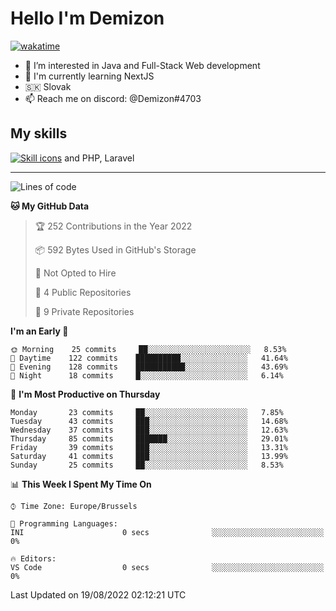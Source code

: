 # Hello I'm Demizon
[![wakatime](https://wakatime.com/badge/user/6ad1949f-d6d7-44f9-9eee-c35e54cc499b.svg)](https://wakatime.com/@6ad1949f-d6d7-44f9-9eee-c35e54cc499b)
- 👀 I’m interested in Java and Full-Stack Web development
- 🌱 I'm currently learning NextJS
- 🇸🇰 Slovak
- 📫 Reach me on discord: @Demizon#4703

## My skills
[![Skill icons](https://skillicons.dev/icons?i=java,js,ts,html,css,react,py,git,docker,linux,mysql,mongo&theme=dark)](https://github.com/Demizon3433) and PHP, Laravel

---

<!--START_SECTION:waka-->
![Lines of code](https://img.shields.io/badge/From%20Hello%20World%20I%27ve%20Written-44%20Thousand%20lines%20of%20code-blue)

**🐱 My GitHub Data** 

> 🏆 252 Contributions in the Year 2022
 > 
> 📦 592 Bytes Used in GitHub's Storage 
 > 
> 🚫 Not Opted to Hire
 > 
> 📜 4 Public Repositories 
 > 
> 🔑 9 Private Repositories  
 > 
**I'm an Early 🐤** 

```text
🌞 Morning    25 commits     ██░░░░░░░░░░░░░░░░░░░░░░░   8.53% 
🌆 Daytime    122 commits    ██████████░░░░░░░░░░░░░░░   41.64% 
🌃 Evening    128 commits    ███████████░░░░░░░░░░░░░░   43.69% 
🌙 Night      18 commits     █░░░░░░░░░░░░░░░░░░░░░░░░   6.14%

```
📅 **I'm Most Productive on Thursday** 

```text
Monday       23 commits     ██░░░░░░░░░░░░░░░░░░░░░░░   7.85% 
Tuesday      43 commits     ███░░░░░░░░░░░░░░░░░░░░░░   14.68% 
Wednesday    37 commits     ███░░░░░░░░░░░░░░░░░░░░░░   12.63% 
Thursday     85 commits     ███████░░░░░░░░░░░░░░░░░░   29.01% 
Friday       39 commits     ███░░░░░░░░░░░░░░░░░░░░░░   13.31% 
Saturday     41 commits     ███░░░░░░░░░░░░░░░░░░░░░░   13.99% 
Sunday       25 commits     ██░░░░░░░░░░░░░░░░░░░░░░░   8.53%

```


📊 **This Week I Spent My Time On** 

```text
⌚︎ Time Zone: Europe/Brussels

💬 Programming Languages: 
INI                      0 secs              ░░░░░░░░░░░░░░░░░░░░░░░░░   0%

🔥 Editors: 
VS Code                  0 secs              ░░░░░░░░░░░░░░░░░░░░░░░░░   0%

```


 Last Updated on 19/08/2022 02:12:21 UTC
<!--END_SECTION:waka-->

